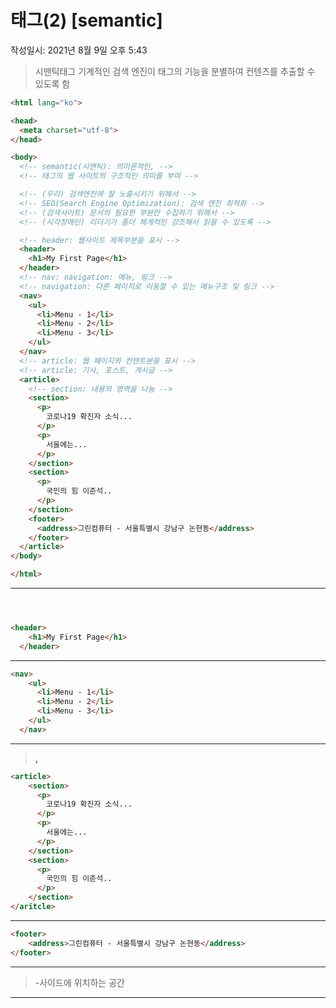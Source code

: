 # 태그(2) [semantic]
작성일시: 2021년 8월 9일 오후 5:43

> 시맨틱태그
  기계적인 검색 엔진이 태그의 기능을 분별하여 컨텐츠를 추출할 수 있도록 함
>

```html
<html lang="ko">

<head>
  <meta charset="utf-8">
</head>

<body>
  <!-- semantic(시맨틱): 의미론적인, -->
  <!-- 태그의 웹 사이트의 구조적인 의미를 부여 -->

  <!-- (우리) 검색엔진에 잘 노출시키기 위해서 -->
  <!-- SEO(Search Engine Optimization): 검색 엔진 최적화 -->
  <!-- (검색사이트) 문서의 필요한 부분만 수집하기 위해서 -->
  <!-- (시각장애인) 리더기가 좀더 체계적인 강조해서 읽을 수 있도록 -->

  <!-- header: 웹사이트 제목부분을 표시 -->
  <header>
    <h1>My First Page</h1>
  </header>
  <!-- nav: navigation: 메뉴, 링크 -->
  <!-- navigation: 다른 페이지로 이동할 수 있는 메뉴구조 및 링크 -->
  <nav>
    <ul>
      <li>Menu - 1</li>
      <li>Menu - 2</li>
      <li>Menu - 3</li>
    </ul>
  </nav>
  <!-- article: 웹 페이지의 컨텐트분을 표시 -->
  <!-- article: 기사, 포스트, 게시글 -->
  <article>
    <!-- section: 내용의 영역을 나눔 -->
    <section>
      <p>
        코로나19 확진자 소식...
      </p>
      <p>
        서울에는...
      </p>
    </section>
    <section>
      <p>
        국민의 힘 이준석..
      </p>
    </section>
    <footer>
      <address>그린컴퓨터 - 서울특별시 강남구 논현동</address>
    </footer>
  </article>
</body>

</html>
```

---

> **<header>**
>

```html
<header>
    <h1>My First Page</h1>
  </header>
```

---

> **<nav>**
>

```html
<nav>
    <ul>
      <li>Menu - 1</li>
      <li>Menu - 2</li>
      <li>Menu - 3</li>
    </ul>
  </nav>
```

---

> **<article>, <section>**
>

```html
<article>
    <section>
      <p>
        코로나19 확진자 소식...
      </p>
      <p>
        서울에는...
      </p>
    </section>
    <section>
      <p>
        국민의 힘 이준석..
      </p>
    </section>
</aritcle>
```

---

> **<footer>**
>

```html
<footer>
	<address>그린컴퓨터 - 서울특별시 강남구 논현동</address>
</footer>
```

---

> **<aside>** -사이드에 위치하는 공간
>

---